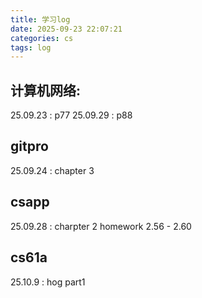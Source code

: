 ```yaml
---
title: 学习log
date: 2025-09-23 22:07:21
categories: cs
tags: log
---
```


## 计算机网络:
25.09.23 : p77
25.09.29 : p88

## gitpro

25.09.24 : chapter 3

## csapp
25.09.28 : charpter 2 homework 2.56 - 2.60

## cs61a
25.10.9 : hog part1
